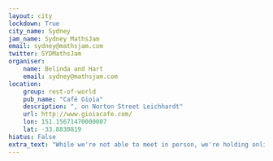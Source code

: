 ```yaml
---
layout: city                                           
lockdown: True
city_name: Sydney                                                               
jam_name: Sydney MathsJam
email: sydney@mathsjam.com
twitter: SYDMathsJam
organiser:
    name: Belinda and Hart
    email: sydney@mathsjam.com
location:
    group: rest-of-world
    pub_name: "Café Gioia"
    description: ", on Norton Street Leichhardt"
    url: http://www.gioiacafe.com/
    lon: 151.15671470000007
    lat: -33.8830819
hiatus: False
extra_text: "While we're not able to meet in person, we're holding online events instead - contact the organisers for more details."
---
```


